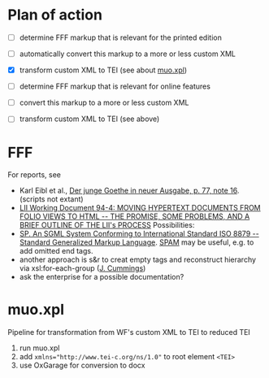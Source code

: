 # Plan of action

* [ ] determine FFF markup that is relevant for the printed edition

* [ ] automatically convert this markup to a more or less custom XML

* [X] transform custom XML to TEI (see about [muo.xpl](#muoxpl))

* [ ] determine FFF markup that is relevant for online features

* [ ] convert this markup to a more or less custom XML

* [ ] transform custom XML to TEI (see above)

# FFF
For reports, see
* Karl Eibl et al., [Der junge Goethe in neuer Ausgabe, p. 77, note 16](https://books.google.de/books?id=l93oI-BtDeIC&lpg=PP1&hl=de&pg=PA77#v=onepage&q&f=false). (scripts not extant)
* [LII Working Document 94-4: MOVING HYPERTEXT DOCUMENTS FROM FOLIO VIEWS TO HTML -- THE PROMISE, SOME PROBLEMS, AND A BRIEF OUTLINE OF THE LII's PROCESS](https://www.law.cornell.edu/papers/lii/fffhtml.htm)
Possibilities:
* [SP. An SGML System Conforming to International Standard ISO 8879 -- Standard Generalized Markup Language](http://www.jclark.com/sp/). [SPAM](http://www.jclark.com/sp/spam.htm) may be useful, e.g. to add omitted end tags.
* another approach is s&r to creat empty tags and reconstruct hierarchy via xsl:for-each-group ([J. Cummings](https://listserv.brown.edu/archives/cgi-bin/wa?A2=TEI-L;8396b55d.1605))
* ask the enterprise for a possible documentation?

# muo.xpl
Pipeline for transformation from WF's custom XML to TEI to reduced TEI

1. run muo.xpl
2. add `xmlns="http://www.tei-c.org/ns/1.0"` to root element `<TEI>`
3. use OxGarage for conversion to docx